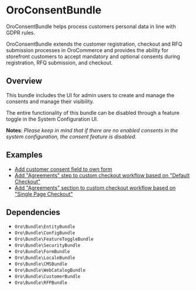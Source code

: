 # OroConsentBundle

OroConsentBundle helps process customers personal data in line with GDPR rules.

OroConsentBundle extends the customer registration, checkout and RFQ submission processes in OroCommerce and provides the ability for storefront customers to accept mandatory and optional consents during registration, RFQ submission, and checkout.

## Overview

This bundle includes the UI for admin users to create and manage the consents and manage their visibility.

The entire functionality of this bundle can be disabled through a feature toggle in the System Configuration UI.

**Notes**: _Please keep in mind that if there are no enabled consents in the system configuration, the consent feature is disabled._

## Examples

* [Add customer consent field to own form](./Resources/doc/add_form_field.md)
* [Add "Agreements" step to custom checkout workflow based on "Default Checkout"](./Resources/doc/default_checkout.md)
* [Add "Agreements" section to custom checkout workflow based on "Single Page Checkout"](./Resources/doc/single_page_checkout.md)

## Dependencies

* `Oro\Bundle\EntityBundle`
* `Oro\Bundle\ConfigBundle`
* `Oro\Bundle\FeatureToggleBundle`
* `Oro\Bundle\SecurityBundle`
* `Oro\Bundle\FormBundle`
* `Oro\Bundle\LocaleBundle`
* `Oro\Bundle\CMSBundle`
* `Oro\Bundle\WebCatalogBundle`
* `Oro\Bundle\CustomerBundle`
* `Oro\Bundle\RFPBundle`
